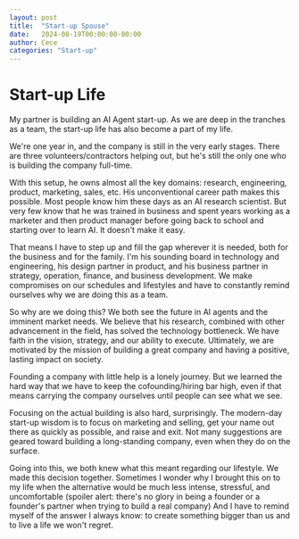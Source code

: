 ```yaml
---
layout: post
title:  "Start-up Spouse"
date:   2024-08-19T00:00:00-00:00
author: Cece
categories: "Start-up"
---
```

# Start-up Life

My partner is building an AI Agent start-up. As we are deep in the tranches as a team, the start-up life has also become a part of my life.

We're one year in, and the company is still in the very early stages. There are three volunteers/contractors helping out, but he's still the only one who is building the company full-time.

With this setup, he owns almost all the key domains: research, engineering, product, marketing, sales, etc. His unconventional career path makes this possible. Most people know him these days as an AI research scientist. But very few know that he was trained in business and spent years working as a marketer and then product manager before going back to school and starting over to learn AI. It doesn't make it easy.

That means I have to step up and fill the gap wherever it is needed, both for the business and for the family. I'm his sounding board in technology and engineering, his design partner in product, and his business partner in strategy, operation, finance, and business development. We make compromises on our schedules and lifestyles and have to constantly remind ourselves why we are doing this as a team.

So why are we doing this? We both see the future in AI agents and the imminent market needs. We believe that his research, combined with other advancement in the field, has solved the technology bottleneck. We have faith in the vision, strategy, and our ability to execute. Ultimately, we are motivated by the mission of building a great company and having a positive, lasting impact on society. 

Founding a company with little help is a lonely journey. But we learned the hard way that we have to keep the cofounding/hiring bar high, even if that means carrying the company ourselves until people can see what we see.

Focusing on the actual building is also hard, surprisingly. The modern-day start-up wisdom is to focus on marketing and selling, get your name out there as quickly as possible, and raise and exit. Not many suggestions are geared toward building a long-standing company, even when they do on the surface.

Going into this, we both knew what this meant regarding our lifestyle. We made this decision together. Sometimes I wonder why I brought this on to my life when the alternative would be much less intense, stressful, and uncomfortable (spoiler alert: there's no glory in being a founder or a founder's partner when trying to build a real company)
And I have to remind myself of the answer I always know: to create something bigger than us and to live a life we won't regret.
